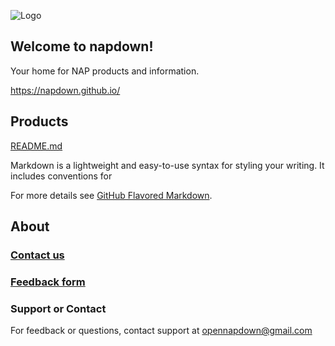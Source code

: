 ![Logo](https://www.eci.ox.ac.uk/research/climate/img/unfccc.png)
## Welcome to napdown! 

Your home for NAP products and information. 

https://napdown.github.io/

## Products
[README.md](https://github.com/napdown/napdown.github.io/files/7391332/README.md)

Markdown is a lightweight and easy-to-use syntax for styling your writing. It includes conventions for

For more details see [GitHub Flavored Markdown](https://guides.github.com/features/mastering-markdown/).

## About
### [Contact us](opennapdown@gmail.com)
### [Feedback form](https://napdown.github.io/)
### Support or Contact
For feedback or questions, contact support at opennapdown@gmail.com
